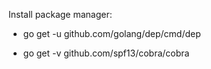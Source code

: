 
Install package manager:

* go get -u github.com/golang/dep/cmd/dep

* go get -v github.com/spf13/cobra/cobra